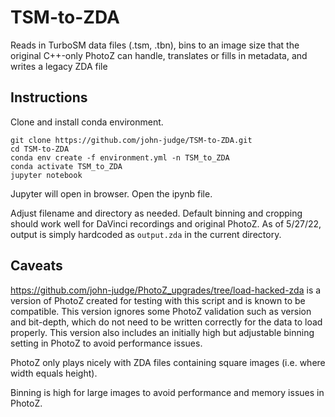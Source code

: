 # TSM-to-ZDA
Reads in TurboSM data files (.tsm, .tbn), bins to an image size that the original C++-only PhotoZ can handle, translates or fills in metadata, and writes a legacy ZDA file

## Instructions

Clone and install conda environment.
```
git clone https://github.com/john-judge/TSM-to-ZDA.git
cd TSM-to-ZDA
conda env create -f environment.yml -n TSM_to_ZDA
conda activate TSM_to_ZDA
jupyter notebook
```

Jupyter will open in browser. Open the ipynb file.

Adjust filename and directory as needed. Default binning and cropping should work well for DaVinci recordings and original PhotoZ.
As of 5/27/22, output is simply hardcoded as `output.zda` in the current directory.

## Caveats
https://github.com/john-judge/PhotoZ_upgrades/tree/load-hacked-zda is a version of PhotoZ created for testing with this script and is known to be compatible. This version ignores some PhotoZ validation such as version and bit-depth, which do not need to be written correctly for the data to load properly. This version also includes an initially high but adjustable binning setting in PhotoZ to avoid performance issues.

PhotoZ only plays nicely with ZDA files containing square images (i.e. where width equals height).

Binning is high for large images to avoid performance and memory issues in PhotoZ.
